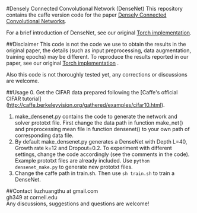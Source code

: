 #Densely Connected Convolutional Network (DenseNet)
This repository contains the caffe version code for the paper [Densely Connected Convolutional Networks](http://arxiv.org/abs/1608.06993). 

For a brief introduction of DenseNet, see our original [Torch implementation](https://github.com/liuzhuang13/DenseNet).

##Disclaimer
This code is not the code we use to obtain the results in the original paper, the details (such as input preprocessing, data augmentation, training epochs) may be different. To reproduce the results reported in our paper, see our original [Torch implementation](https://github.com/liuzhuang13/DenseNet#introduction) .

Also this code is not thoroughly tested yet, any corrections or discussions are welcome. 

##Usage 
0. Get the CIFAR data prepared following the [Caffe's official CIFAR tutorial] (http://caffe.berkeleyvision.org/gathered/examples/cifar10.html).
1. make\_densenet.py contains the code to generate the network and solver prototxt file. First change the data path in function make\_net() and preprocessing mean file in function densenet() to your own path of corresponding data file.
2. By default make\_densenet.py generates a DenseNet with Depth L=40, Growth rate k=12 and Dropout=0.2. To experiment with different settings, change the code accordingly (see the comments in the code). Example prototxt files are already included. Use ```python densenet_make.py``` to generate new prototxt files.
3. Change the caffe path in train.sh. Then use ```sh train.sh``` to train a DenseNet.

##Contact
liuzhuangthu at gmail.com  
gh349 at cornell.edu   
Any discussions, suggestions and questions are welcome!



